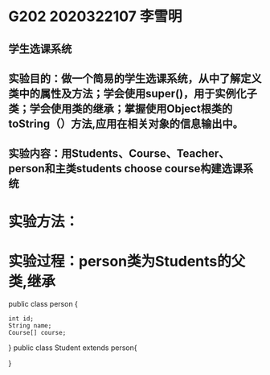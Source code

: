 # G202 2020322107 李雪明 
## 学生选课系统
## 实验目的：做一个简易的学生选课系统，从中了解定义类中的属性及方法；学会使用super()，用于实例化子类；学会使用类的继承；掌握使用Object根类的toString（）方法,应用在相关对象的信息输出中。
## 实验内容：用Students、Course、Teacher、person和主类students choose course构建选课系统
# 实验方法：


# 实验过程：person类为Students的父类,继承

public class person {

	int id;
	String name;
	Course[] course;
	
}
public class Student extends person{

}


